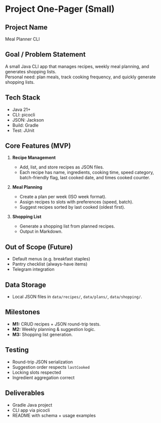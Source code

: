 # Project One-Pager (Small)

## Project Name
Meal Planner CLI

## Goal / Problem Statement
A small Java CLI app that manages recipes, weekly meal planning, and generates shopping lists.  
Personal need: plan meals, track cooking frequency, and quickly generate shopping lists.

## Tech Stack
- Java 21+
- CLI: picocli
- JSON: Jackson
- Build: Gradle
- Test: JUnit

## Core Features (MVP)
1. **Recipe Management**
   - Add, list, and store recipes as JSON files.
   - Each recipe has name, ingredients, cooking time, speed category, batch-friendly flag, last cooked date, and times cooked counter.

2. **Meal Planning**
   - Create a plan per week (ISO week format).
   - Assign recipes to slots with preferences (speed, batch).
   - Suggest recipes sorted by last cooked (oldest first).

3. **Shopping List**
   - Generate a shopping list from planned recipes.
   - Output in Markdown.

## Out of Scope (Future)
- Default menus (e.g. breakfast staples)
- Pantry checklist (always-have items)
- Telegram integration

## Data Storage
- Local JSON files in `data/recipes/`, `data/plans/`, `data/shopping/`.

## Milestones
- **M1:** CRUD recipes + JSON round-trip tests.
- **M2:** Weekly planning & suggestion logic.
- **M3:** Shopping list generation.

## Testing
- Round-trip JSON serialization
- Suggestion order respects `lastCooked`
- Locking slots respected
- Ingredient aggregation correct

## Deliverables
- Gradle Java project
- CLI app via picocli
- README with schema + usage examples
